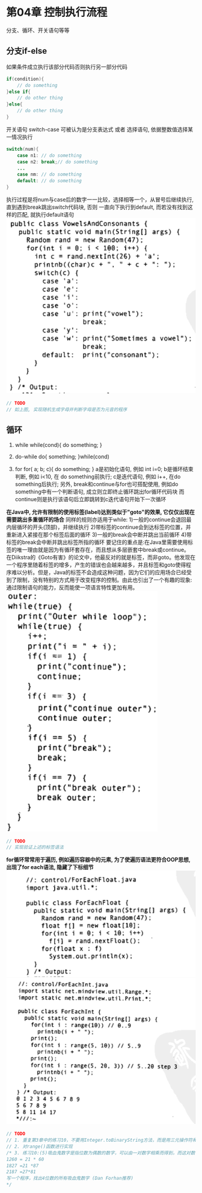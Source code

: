 # 第04章 控制执行流程
分支、循环、开关语句等等
## 分支if-else
如果条件成立执行该部分代码否则执行另一部分代码
```java
if(condition){
    // do something
}else if{
    // do other thing
}else{
    // do other thing
}
```
开关语句 switch-case 可被认为是分支表达式 或者 选择语句, 依据整数值选择某一情况执行
```java
switch(num){
    case n1: // do something
    case n2: break;// do something
    ...
    case nm: // do something
    default: // do something
}
```
执行过程是将num与case后的数字一一比较，选择相等一个，从冒号后继续执行, 直到遇到break跳出switch代码块, 否则
一直向下执行到default, 而若没有找到这样的匹配, 就执行default语句
![](./image/2023-02-10-22-15-21.png)
```java
// TODO
// 如上图, 实现随机生成字母并判断字母是否为元音的程序
```
## 循环
1. while
   while(cond){ do something; }

2. do-while
   do{
    something;
   }while(cond)

3. for
   for( a; b; c){
    do something;
   }
   a是初始化语句, 例如 int i=0;
   b是循环结束判断, 例如 i<10, 在 do something前执行;
   c是迭代语句, 例如 i++, 在do something后执行;
另外, break和continue与for也可搭配使用, 例如do something中有一个判断语句, 成立则立即终止循环跳出for循环代码块
而continue则是执行该语句后立即跳转到c迭代语句开始下一次循环

**在Java中, 允许有限制的使用标签(label)达到类似于"goto"的效果, 它仅仅出现在需要跳出多重循环的场合**
同样的规则亦适用于while:
1)一般的continue会退回最内层循环的开头(顶部)，并继续执行
2)带标签的continue会到达标签的位置，并重新进入紧接在那个标签后面的循环
3)一般的break会中断并跳出当前循环
4)带标签的break会中断并跳出标签所指的循环
要记住的重点是:在Java里需要使用标签的唯一理由就是因为有循环套存在，而且想从多层嵌套中break或continue。
在Diikstra的《Goto有害》的论文中，他最反对的就是标签，而非goto。他发现在一个程序里随着标签的增多，产生的错误也会越来越多，并且标签和goto使得程序难以分析。但是，Java的标签不会造成这种问题，因为它们的应用场合已经受到了限制，没有特别的方式用于改变程序的控制。由此也引出了一个有趣的现象:通过限制语句的能力，反而能使一项语言特性更加有用。
![](./image/2023-02-10-22-26-17.png)
```java
// TODO
// 实现验证上述的标签语法
```


**for循环常常用于遍历, 例如遍历容器中的元素, 为了使遍历语法更符合OOP思想, 出现了for each语法, 隐藏了下标细节**
![](./image/2023-02-10-22-10-08.png)
![](./image/2023-02-10-22-14-07.png)

```java
// TODO
// 1. 重复第3章中的练习10，不要用Integer.toBinaryString方法，而是用三元操作符和按位操作符来显示二进制的1和0
// 2. 对range()函数进行实现
/* 3. 练习10:(5)吸血鬼数字是指位数为偶数的数字，可以由一对数字相乘而得到，而这对数字各包含乘积的一半位数的数字，其中从最初的数字中选取的数字可以任意排序。以两个0结尾的数字是不允许的，例如，下列数字都是“吸血鬼”数字:
1260 = 21 * 60
1827 =21 *87
2187 =27*81
写一个程序，找出4位数的所有吸血鬼数字 (Dan Forhan推荐)
*/
```
